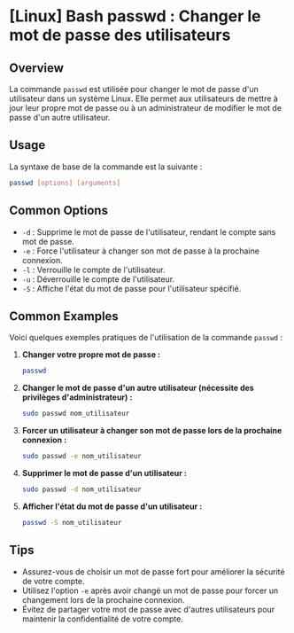 # [Linux] Bash passwd : Changer le mot de passe des utilisateurs

## Overview
La commande `passwd` est utilisée pour changer le mot de passe d'un utilisateur dans un système Linux. Elle permet aux utilisateurs de mettre à jour leur propre mot de passe ou à un administrateur de modifier le mot de passe d'un autre utilisateur.

## Usage
La syntaxe de base de la commande est la suivante :

```bash
passwd [options] [arguments]
```

## Common Options
- `-d` : Supprime le mot de passe de l'utilisateur, rendant le compte sans mot de passe.
- `-e` : Force l'utilisateur à changer son mot de passe à la prochaine connexion.
- `-l` : Verrouille le compte de l'utilisateur.
- `-u` : Déverrouille le compte de l'utilisateur.
- `-S` : Affiche l'état du mot de passe pour l'utilisateur spécifié.

## Common Examples
Voici quelques exemples pratiques de l'utilisation de la commande `passwd` :

1. **Changer votre propre mot de passe :**
   ```bash
   passwd
   ```

2. **Changer le mot de passe d'un autre utilisateur (nécessite des privilèges d'administrateur) :**
   ```bash
   sudo passwd nom_utilisateur
   ```

3. **Forcer un utilisateur à changer son mot de passe lors de la prochaine connexion :**
   ```bash
   sudo passwd -e nom_utilisateur
   ```

4. **Supprimer le mot de passe d'un utilisateur :**
   ```bash
   sudo passwd -d nom_utilisateur
   ```

5. **Afficher l'état du mot de passe d'un utilisateur :**
   ```bash
   passwd -S nom_utilisateur
   ```

## Tips
- Assurez-vous de choisir un mot de passe fort pour améliorer la sécurité de votre compte.
- Utilisez l'option `-e` après avoir changé un mot de passe pour forcer un changement lors de la prochaine connexion.
- Évitez de partager votre mot de passe avec d'autres utilisateurs pour maintenir la confidentialité de votre compte.
